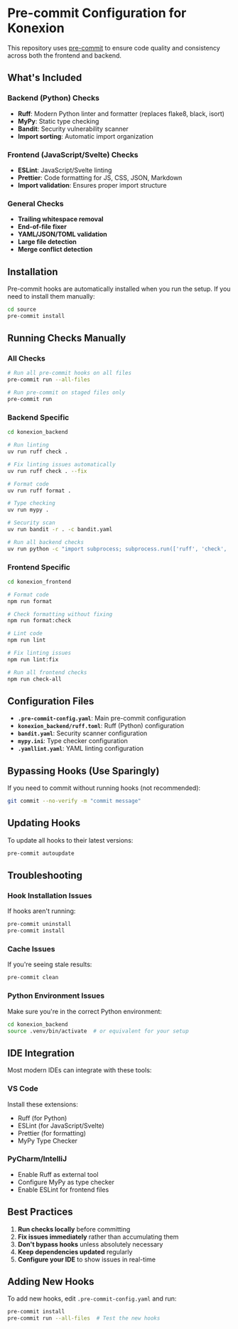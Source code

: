 # Pre-commit Configuration for Konexion

This repository uses [pre-commit](https://pre-commit.com/) to ensure code quality and consistency across both the frontend and backend.

## What's Included

### Backend (Python) Checks
- **Ruff**: Modern Python linter and formatter (replaces flake8, black, isort)
- **MyPy**: Static type checking
- **Bandit**: Security vulnerability scanner
- **Import sorting**: Automatic import organization

### Frontend (JavaScript/Svelte) Checks
- **ESLint**: JavaScript/Svelte linting
- **Prettier**: Code formatting for JS, CSS, JSON, Markdown
- **Import validation**: Ensures proper import structure

### General Checks
- **Trailing whitespace removal**
- **End-of-file fixer**
- **YAML/JSON/TOML validation**
- **Large file detection**
- **Merge conflict detection**

## Installation

Pre-commit hooks are automatically installed when you run the setup. If you need to install them manually:

```bash
cd source
pre-commit install
```

## Running Checks Manually

### All Checks
```bash
# Run all pre-commit hooks on all files
pre-commit run --all-files

# Run pre-commit on staged files only
pre-commit run
```

### Backend Specific
```bash
cd konexion_backend

# Run linting
uv run ruff check .

# Fix linting issues automatically
uv run ruff check . --fix

# Format code
uv run ruff format .

# Type checking
uv run mypy .

# Security scan
uv run bandit -r . -c bandit.yaml

# Run all backend checks
uv run python -c "import subprocess; subprocess.run(['ruff', 'check', '.']); subprocess.run(['ruff', 'format', '--check', '.']); subprocess.run(['mypy', '.']); subprocess.run(['bandit', '-r', '.', '-c', 'bandit.yaml'])"
```

### Frontend Specific
```bash
cd konexion_frontend

# Format code
npm run format

# Check formatting without fixing
npm run format:check

# Lint code
npm run lint

# Fix linting issues
npm run lint:fix

# Run all frontend checks
npm run check-all
```

## Configuration Files

- **`.pre-commit-config.yaml`**: Main pre-commit configuration
- **`konexion_backend/ruff.toml`**: Ruff (Python) configuration
- **`bandit.yaml`**: Security scanner configuration
- **`mypy.ini`**: Type checker configuration
- **`.yamllint.yaml`**: YAML linting configuration

## Bypassing Hooks (Use Sparingly)

If you need to commit without running hooks (not recommended):

```bash
git commit --no-verify -m "commit message"
```

## Updating Hooks

To update all hooks to their latest versions:

```bash
pre-commit autoupdate
```

## Troubleshooting

### Hook Installation Issues
If hooks aren't running:
```bash
pre-commit uninstall
pre-commit install
```

### Cache Issues
If you're seeing stale results:
```bash
pre-commit clean
```

### Python Environment Issues
Make sure you're in the correct Python environment:
```bash
cd konexion_backend
source .venv/bin/activate  # or equivalent for your setup
```

## IDE Integration

Most modern IDEs can integrate with these tools:

### VS Code
Install these extensions:
- Ruff (for Python)
- ESLint (for JavaScript/Svelte)
- Prettier (for formatting)
- MyPy Type Checker

### PyCharm/IntelliJ
- Enable Ruff as external tool
- Configure MyPy as type checker
- Enable ESLint for frontend files

## Best Practices

1. **Run checks locally** before committing
2. **Fix issues immediately** rather than accumulating them
3. **Don't bypass hooks** unless absolutely necessary
4. **Keep dependencies updated** regularly
5. **Configure your IDE** to show issues in real-time

## Adding New Hooks

To add new hooks, edit `.pre-commit-config.yaml` and run:
```bash
pre-commit install
pre-commit run --all-files  # Test the new hooks
```
